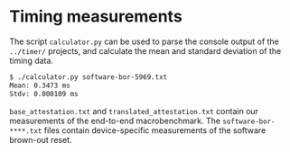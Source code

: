# Timing measurements

The script `calculator.py` can be used to parse the console output of the `../timer/` projects, and calculate the mean and standard deviation of the timing data.

```sh
$ ./calculator.py software-bor-5969.txt
Mean: 0.3473 ms
Stdv: 0.000109 ms
```

`base_attestation.txt` and `translated_attestation.txt` contain our measurements of the end-to-end macrobenchmark.
The `software-bor-****.txt` files contain device-specific measurements of the software brown-out reset.
